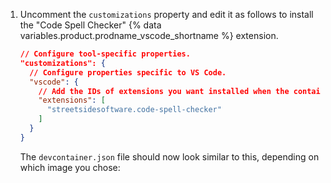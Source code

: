 1. Uncomment the `customizations` property and edit it as follows to install the "Code Spell Checker" {% data variables.product.prodname_vscode_shortname %} extension.

   ```json copy
   // Configure tool-specific properties.
   "customizations": {
     // Configure properties specific to VS Code.
     "vscode": {
       // Add the IDs of extensions you want installed when the container is created.
       "extensions": [
         "streetsidesoftware.code-spell-checker"
       ]
     }
   }
   ```

   The `devcontainer.json` file should now look similar to this, depending on which image you chose:
